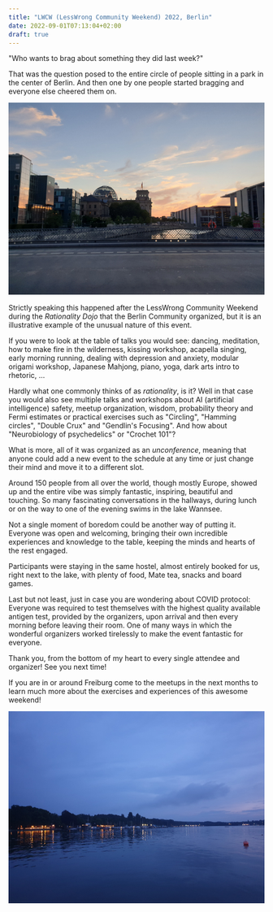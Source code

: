 ```yaml
---
title: "LWCW (LessWrong Community Weekend) 2022, Berlin"
date: 2022-09-01T07:13:04+02:00
draft: true
---
```


"Who wants to brag about something they did last week?"

That was the question posed to the entire circle of people sitting in a park in
the center of Berlin. And then one by one people started bragging and everyone
else cheered them on.

<!--more-->

![Berlin Reichstag at sunset](berlin.jpg "Berlin Reichstag at sunset")

Strictly speaking this happened after the LessWrong Community Weekend during
the _Rationality Dojo_ that the Berlin Community organized, but it is an
illustrative example of the unusual nature of this event.

If you were to look at the table of talks you would see: dancing, meditation,
how to make fire in the wilderness, kissing workshop, acapella singing, early
morning running, dealing with depression and anxiety, modular origami workshop,
Japanese Mahjong, piano, yoga, dark arts intro to rhetoric, ...

Hardly what one commonly thinks of as _rationality_, is it? Well in that case
you would also see multiple talks and workshops about AI (artificial
intelligence) safety, meetup organization, wisdom, probability theory and Fermi
estimates or practical exercises such as "Circling", "Hamming circles", "Double
Crux" and "Gendlin's Focusing". And how about "Neurobiology of psychedelics" or
"Crochet 101"?

What is more, all of it was organized as an _unconference_, meaning that anyone
could add a new event to the schedule at any time or just change their mind and
move it to a different slot.

Around 150 people from all over the world, though mostly Europe, showed up and
the entire vibe was simply fantastic, inspiring, beautiful and touching. So
many fascinating conversations in the hallways, during lunch or on the way to
one of the evening swims in the lake Wannsee.

Not a single moment of boredom could be another way of putting it. Everyone was
open and welcoming, bringing their own incredible experiences and knowledge to
the table, keeping the minds and hearts of the rest engaged.

Participants were staying in the same hostel, almost entirely booked for us, right
next to the lake, with plenty of food, Mate tea, snacks and board games.

Last but not least, just in case you are wondering about COVID protocol:
Everyone was required to test themselves with the highest quality available
antigen test, provided by the organizers, upon arrival and then every morning
before leaving their room. One of many ways in which the wonderful organizers
worked tirelessly to make the event fantastic for everyone.

Thank you, from the bottom of my heart to every single attendee and organizer!
See you next time!

If you are in or around Freiburg come to the meetups in the next months to
learn much more about the exercises and experiences of this awesome weekend!

![Lake Wannsee](lake_wannsee.jpg "Lake Wannsee")
